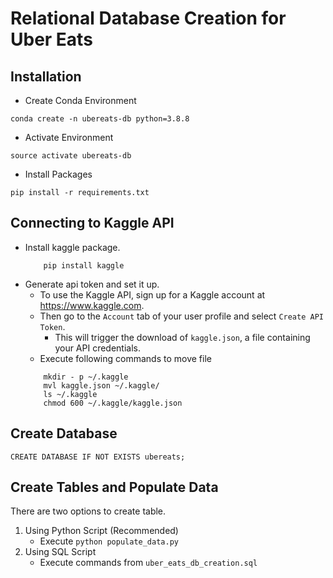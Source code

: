 # Relational Database Creation for Uber Eats

## Installation
- Create Conda Environment
```
conda create -n ubereats-db python=3.8.8
```
- Activate Environment
```
source activate ubereats-db
```
- Install Packages
```
pip install -r requirements.txt
```

## Connecting to Kaggle API
- Install kaggle package.
    ```
        pip install kaggle
    ```
- Generate api token and set it up.
    - To use the Kaggle API, sign up for a Kaggle account at https://www.kaggle.com.
    - Then go to the `Account` tab of your user profile and select `Create API Token`.
        - This will trigger the download of `kaggle.json`, a file containing your API credentials.
    - Execute following commands to move file 
    ```
        mkdir - p ~/.kaggle
        mvl kaggle.json ~/.kaggle/
        ls ~/.kaggle
        chmod 600 ~/.kaggle/kaggle.json
    ```

## Create Database
```
CREATE DATABASE IF NOT EXISTS ubereats;
```

## Create Tables and Populate Data
There are two options to create table.
1. Using Python Script (Recommended)
    - Execute `python populate_data.py`
2. Using SQL Script
    - Execute commands from `uber_eats_db_creation.sql`

